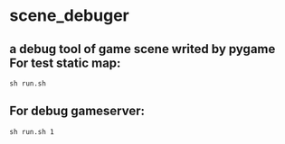 scene_debuger
==========
a debug tool of game scene writed by pygame
For test static map:
-----
    sh run.sh
For debug gameserver:
-----
    sh run.sh 1
